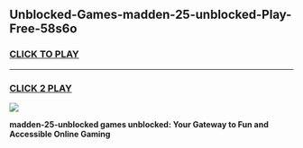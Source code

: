 
## Unblocked-Games-madden-25-unblocked-Play-Free-58s6o
<h3>
<a href="https://premium76.site?title=madden-25-unblocked&ref=21A">CLICK TO PLAY</a></h3>
<hr>

<h3>
<a href="https://premium76.site?title=madden-25-unblocked&ref=21A">CLICK 2 PLAY</a>
  
</h3>

<a href="https://premium76.site?title=madden-25-unblocked&ref=21A"><img src="https://clearcache.store/games.png"></a>


**madden-25-unblocked games unblocked: Your Gateway to Fun and Accessible Online Gaming**
